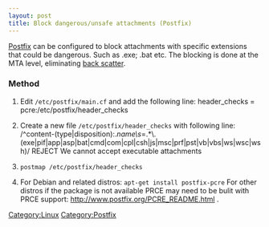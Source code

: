```yaml
---
layout: post 
title: Block dangerous/unsafe attachments (Postfix)
---
```


[Postfix](http://www.postfix.org/) can be configured to block
attachments with specific extensions that could be dangerous. Such as
.exe; .bat etc. The blocking is done at the MTA level, eliminating [back
scatter](Stop_Producing_Backscatter_Spam_(Exchange_2003/2007) "wikilink").

### Method

1.  Edit `/etc/postfix/main.cf` and add the following line:
        header_checks = pcre:/etc/postfix/header_checks

2.  Create a new file `/etc/postfix/header_checks` with following line:
        /^content-(type|disposition):.*name\\s*=.*\\.(exe|pif|app|asp|bat|cmd|com|cpl|csh|js|msc|prf|pst|vb|vbs|ws|wsc|wsh)/    REJECT We cannot accept executable attachments

3.  `postmap /etc/postfix/header_checks`
4.  For Debian and related distros: `apt-get install postfix-pcre` For
    other distros if the package is not available PRCE may need to be
    bulit with PRCE support: <http://www.postfix.org/PCRE_README.html> .

[Category:Linux](Category:Linux "wikilink")
[Category:Postfix](Category:Postfix "wikilink")
